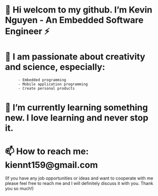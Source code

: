 <h1>👋 Hi welcom to my github. I’m Kevin Nguyen - An Embedded Software Engineer ⚡</h1>
<h1>🔭 I am passionate about creativity and science, especially:</h1>

          - Embedded programming
          - Mobile application programming
          - Create personal products  
          
<h1>🌱 I’m currently learning something new. I love learning and never stop it.</h1>  
<h1>📫 How to reach me: kiennt159@gmail.com</h1>
(If you have any job opportunities or ideas and want to cooperate with me please feel free to reach me and I will definitely discuss it with you. Thank you so much!)
<!---
KienNguyen9/KienNguyen9 is a ✨ special ✨ repository because its `README.md` (this file) appears on your GitHub profile.
You can click the Preview link to take a look at your changes.
--->
